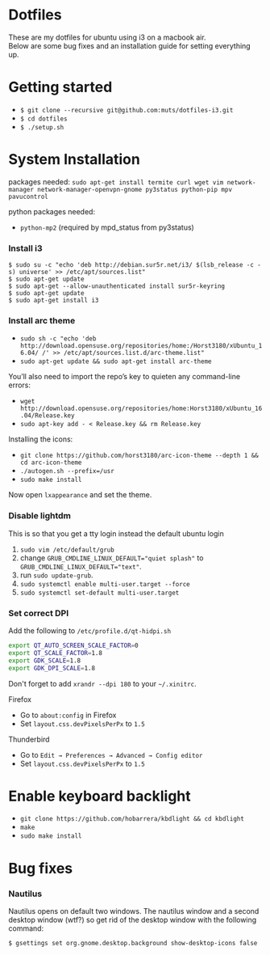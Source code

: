 # Dotfiles

These are my dotfiles for ubuntu using i3 on a macbook air.<br/>
Below are some bug fixes and an installation guide for setting everything up.

# Getting started

- `$ git clone --recursive git@github.com:muts/dotfiles-i3.git`
- `$ cd dotfiles`
- `$ ./setup.sh`

# System Installation

packages needed: `sudo apt-get install termite curl wget vim network-manager network-manager-openvpn-gnome py3status python-pip mpv pavucontrol`

python packages needed:

- `python-mp2` (required by mpd_status from py3status)

### Install i3

```
$ sudo su -c "echo 'deb http://debian.sur5r.net/i3/ $(lsb_release -c -s) universe' >> /etc/apt/sources.list"
$ sudo apt-get update
$ sudo apt-get --allow-unauthenticated install sur5r-keyring
$ sudo apt-get update
$ sudo apt-get install i3
```

### Install arc theme
- `sudo sh -c "echo 'deb http://download.opensuse.org/repositories/home:/Horst3180/xUbuntu_16.04/ /' >> /etc/apt/sources.list.d/arc-theme.list"`
- `sudo apt-get update && sudo apt-get install arc-theme`

You’ll also need to import the repo’s key to quieten any command-line errors:
- `wget http://download.opensuse.org/repositories/home:Horst3180/xUbuntu_16.04/Release.key`
- `sudo apt-key add - < Release.key && rm Release.key`

Installing the icons:
- `git clone https://github.com/horst3180/arc-icon-theme --depth 1 && cd arc-icon-theme`
- `./autogen.sh --prefix=/usr`
- `sudo make install`

Now open `lxappearance` and set the theme.

### Disable lightdm

This is so that you get a tty login instead the default ubuntu login

1. `sudo vim /etc/default/grub`
2. change `GRUB_CMDLINE_LINUX_DEFAULT="quiet splash"` to `GRUB_CMDLINE_LINUX_DEFAULT="text"`.
3. run `sudo update-grub`.
4. `sudo systemctl enable multi-user.target --force`
5. `sudo systemctl set-default multi-user.target`

### Set correct DPI

Add the following to `/etc/profile.d/qt-hidpi.sh`

```sh
export QT_AUTO_SCREEN_SCALE_FACTOR=0
export QT_SCALE_FACTOR=1.8
export GDK_SCALE=1.8
export GDK_DPI_SCALE=1.8
```

Don't forget to add `xrandr --dpi 180` to your `~/.xinitrc`.

Firefox
- Go to `about:config` in Firefox
- Set `layout.css.devPixelsPerPx` to `1.5`

Thunderbird
- Go to `Edit → Preferences → Advanced → Config editor`
- Set `layout.css.devPixelsPerPx` to `1.5`

# Enable keyboard backlight

- `git clone https://github.com/hobarrera/kbdlight && cd kbdlight`
- `make`
- `sudo make install`

# Bug fixes

### Nautilus

Nautilus opens on default two windows. The nautilus window and a second desktop window (wtf?) so get rid of
the desktop window with the following command:

`$ gsettings set org.gnome.desktop.background show-desktop-icons false`
